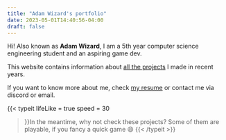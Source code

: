 ```yaml
---
title: "Adam Wizard's portfolio"
date: 2023-05-01T14:40:56-04:00
draft: false
---
```

Hi! Also known as **Adam Wizard**, I am a 5th year computer science engineering student and an aspiring game dev.

This website contains information about [all the projects](projects) I made in recent years.

If you want to know more about me, check <a href="pdf/Resume_Adam_Nassiri.pdf" target="_blank">my resume</a> or contact me via discord or email.


{{< typeit 
lifeLike = true
speed = 30
>}}In the meantime, why not check these projects?
Some of them are playable, if you fancy a quick game :smile:
{{< /typeit >}}



